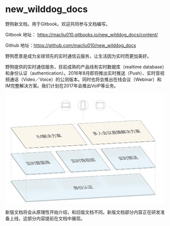 # new_wilddog_docs

野狗新文档，用于Gitbook。欢迎共同参与文档编写。

Gitbook 地址：  https://macliu010.gitbooks.io/new_wilddog_docs/content/

Github 地址：https://github.com/macliu010/new_wilddog_docs

野狗愿景是成为全球领先的实时通信云服务，让生活因为实时而更加美好。

野狗提供的实时通信服务，目前成熟的产品线有实时数据库（realtime database）和身份认证（authentication）。2016年8月即将推出实时推送（Push）、实时音视频通话（Video／Voice）的公测版本。同时也将会推出在线会议（Webinar）和IM完整解决方案。我们计划在2017年会推出VoIP等业务。

![](images/roadmap.png)


新版文档将会从原理性开始介绍，和旧版文档不同。新版文档部分内容正在研发准备上线，这部分内容提前在文档中展现。






